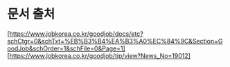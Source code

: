 # 문서 출처
[https://www.jobkorea.co.kr/goodjob/docs/etc?schCtgr=0&schTxt=%EB%B3%B4%EA%B3%A0%EC%84%9C&Section=GoodJob&schOrder=1&schFile=0&Page=1]
[https://www.jobkorea.co.kr/goodjob/tip/view?News_No=19012]

